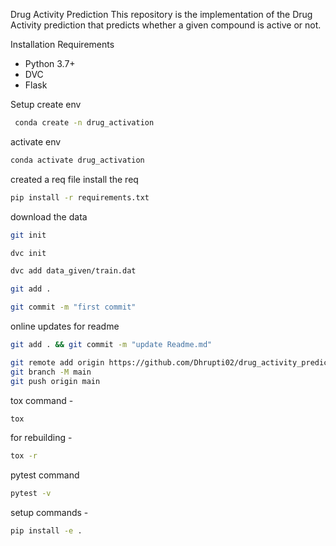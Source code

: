 Drug Activity Prediction
This repository is the implementation of the Drug Activity prediction that predicts whether a given compound is active or not.

Installation
Requirements
- Python 3.7+
- DVC
- Flask

Setup
create env

```bash
 conda create -n drug_activation
```

activate env
```bash
conda activate drug_activation
```

created a req file
install the req
```bash
pip install -r requirements.txt
```

download the data

```bash
git init
```

```bash
dvc init
```

```bash
dvc add data_given/train.dat
```

```bash
git add .
```

```bash
git commit -m "first commit"
```

online updates for readme

```bash
git add . && git commit -m "update Readme.md"
```

```bash
git remote add origin https://github.com/Dhrupti02/drug_activity_prediction.git
git branch -M main
git push origin main
```

tox command -

```bash
tox 
```

for rebuilding -
```bash
tox -r
```

pytest command
```bash
pytest -v
```

setup commands -
```bash
pip install -e .
```